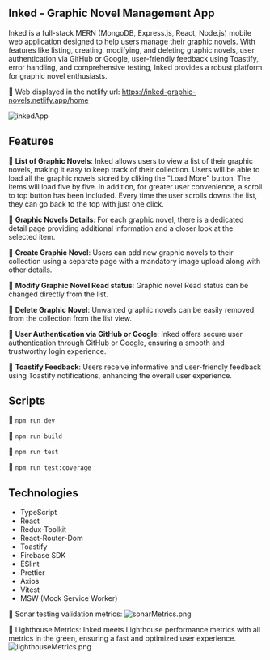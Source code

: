 ## Inked - Graphic Novel Management App

Inked is a full-stack MERN (MongoDB, Express.js, React, Node.js) mobile web application designed to help users manage their graphic novels. With features like listing, creating, modifying, and deleting graphic novels, user authentication via GitHub or Google, user-friendly feedback using Toastify, error handling, and comprehensive testing, Inked provides a robust platform for graphic novel enthusiasts.

:small_orange_diamond: Web displayed in the netlify url: https://inked-graphic-novels.netlify.app/home

![inkedApp](https://media.discordapp.net/attachments/1145433728835923978/1173565417076310066/Group_139_1.png?ex=65646af7&is=6551f5f7&hm=80885825b06d6f64ad846d07e859f123bef10b1969deebf02713bc046610ab0a&=&width=472&height=662)

## Features

:small_orange_diamond: **List of Graphic Novels**: Inked allows users to view a list of their graphic novels, making it easy to keep track of their collection. Users will be able to load all the graphic novels stored by cliking the "Load More" button. The items will load five by five. In addition, for greater user convenience, a scroll to top button has been included. Every time the user scrolls downs the list, they can go back to the top with just one click.

:small_orange_diamond: **Graphic Novels Details**: For each graphic novel, there is a dedicated detail page providing additional information and a closer look at the selected item.

:small_orange_diamond: **Create Graphic Novel**: Users can add new graphic novels to their collection using a separate page with a mandatory image upload along with other details.

:small_orange_diamond: **Modify Graphic Novel Read status**: Graphic novel Read status can be changed directly from the list.

:small_orange_diamond: **Delete Graphic Novel**: Unwanted graphic novels can be easily removed from the collection from the list view.

:small_orange_diamond: **User Authentication via GitHub or Google**: Inked offers secure user authentication through GitHub or Google, ensuring a smooth and trustworthy login experience.

:small_orange_diamond: **Toastify Feedback**: Users receive informative and user-friendly feedback using Toastify notifications, enhancing the overall user experience.

## Scripts

:small_orange_diamond: `npm run dev`

:small_orange_diamond: `npm run build`

:small_orange_diamond: `npm run test`

:small_orange_diamond: `npm run test:coverage`

## Technologies

- TypeScript
- React
- Redux-Toolkit
- React-Router-Dom
- Toastify
- Firebase SDK
- ESlint
- Prettier
- Axios
- Vitest
- MSW (Mock Service Worker)

:small_orange_diamond: Sonar testing validation metrics:
![sonarMetrics.png](https://media.discordapp.net/attachments/1145433728835923978/1154140839946240040/sonarMetrics.png?width=1316&height=662)

:small_orange_diamond: Lighthouse Metrics: Inked meets Lighthouse performance metrics with all metrics in the green, ensuring a fast and optimized user experience.
![lighthouseMetrics.png](https://media.discordapp.net/attachments/1145433728835923978/1154141673727721583/lighthouseMetrics.png?width=1083&height=258)
